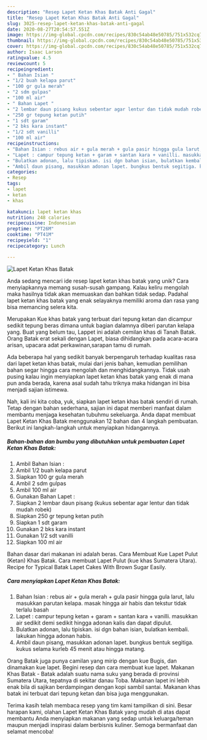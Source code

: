```yaml
---
description: "Resep Lapet Ketan Khas Batak Anti Gagal"
title: "Resep Lapet Ketan Khas Batak Anti Gagal"
slug: 3025-resep-lapet-ketan-khas-batak-anti-gagal
date: 2020-08-27T20:54:57.551Z
image: https://img-global.cpcdn.com/recipes/830c54ab48e50785/751x532cq70/lapet-ketan-khas-batak-foto-resep-utama.jpg
thumbnail: https://img-global.cpcdn.com/recipes/830c54ab48e50785/751x532cq70/lapet-ketan-khas-batak-foto-resep-utama.jpg
cover: https://img-global.cpcdn.com/recipes/830c54ab48e50785/751x532cq70/lapet-ketan-khas-batak-foto-resep-utama.jpg
author: Isaac Larson
ratingvalue: 4.5
reviewcount: 5
recipeingredient:
- " Bahan Isian "
- "1/2 buah kelapa parut"
- "100 gr gula merah"
- "2 sdm gulpas"
- "100 ml air"
- " Bahan Lapet "
- "2 lembar daun pisang kukus sebentar agar lentur dan tidak mudah robek"
- "250 gr tepung ketan putih"
- "1 sdt garam"
- "2 bks kara instant"
- "1/2 sdt vanilli"
- "100 ml air"
recipeinstructions:
- "Bahan Isian : rebus air + gula merah + gula pasir hingga gula larut, lalu masukkan parutan kelapa. masak hingga air habis dan tekstur tidak terlalu basah"
- "Lapet : campur tepung ketan + garam + santan kara + vanilli. masukkan air sedikit demi sedikit hingga adonan kalis dan dapat dipulut."
- "Bulatkan adonan, lalu tipiskan. isi dgn bahan isian, bulatkan kembali. lakukan hingga adonan habis."
- "Ambil daun pisang, masukkan adonan lapet. bungkus bentuk segitiga. kukus selama kurleb 45 menit atau hingga matang."
categories:
- Resep
tags:
- lapet
- ketan
- khas

katakunci: lapet ketan khas 
nutrition: 248 calories
recipecuisine: Indonesian
preptime: "PT26M"
cooktime: "PT41M"
recipeyield: "1"
recipecategory: Lunch

---
```



![Lapet Ketan Khas Batak](https://img-global.cpcdn.com/recipes/830c54ab48e50785/751x532cq70/lapet-ketan-khas-batak-foto-resep-utama.jpg)

Anda sedang mencari ide resep lapet ketan khas batak yang unik? Cara menyiapkannya memang susah-susah gampang. Kalau keliru mengolah maka hasilnya tidak akan memuaskan dan bahkan tidak sedap. Padahal lapet ketan khas batak yang enak selayaknya memiliki aroma dan rasa yang bisa memancing selera kita.

Merupakan Kue khas batak yang terbuat dari tepung ketan dan dicampur sedikit tepung beras dimana untuk bagian dalamnya diberi parutan kelapa yang. Buat yang belum tau, Lappet ini adalah cemilan khas di Tanah Batak. Orang Batak erat sekali dengan Lapet, biasa dihidangkan pada acara-acara arisan, upacara adat perkawinan,sarapan tamu di rumah.

Ada beberapa hal yang sedikit banyak berpengaruh terhadap kualitas rasa dari lapet ketan khas batak, mulai dari jenis bahan, kemudian pemilihan bahan segar hingga cara mengolah dan menghidangkannya. Tidak usah pusing kalau ingin menyiapkan lapet ketan khas batak yang enak di mana pun anda berada, karena asal sudah tahu triknya maka hidangan ini bisa menjadi sajian istimewa.


Nah, kali ini kita coba, yuk, siapkan lapet ketan khas batak sendiri di rumah. Tetap dengan bahan sederhana, sajian ini dapat memberi manfaat dalam membantu menjaga kesehatan tubuhmu sekeluarga. Anda dapat membuat Lapet Ketan Khas Batak menggunakan 12 bahan dan 4 langkah pembuatan. Berikut ini langkah-langkah untuk menyiapkan hidangannya.

<!--inarticleads1-->

##### Bahan-bahan dan bumbu yang dibutuhkan untuk pembuatan Lapet Ketan Khas Batak:

1. Ambil  Bahan Isian :
1. Ambil 1/2 buah kelapa parut
1. Siapkan 100 gr gula merah
1. Ambil 2 sdm gulpas
1. Ambil 100 ml air
1. Gunakan  Bahan Lapet :
1. Siapkan 2 lembar daun pisang (kukus sebentar agar lentur dan tidak mudah robek)
1. Siapkan 250 gr tepung ketan putih
1. Siapkan 1 sdt garam
1. Gunakan 2 bks kara instant
1. Gunakan 1/2 sdt vanilli
1. Siapkan 100 ml air


Bahan dasar dari makanan ini adalah beras. Cara Membuat Kue Lapet Pulut (Ketan) Khas Batak. Cara membuat Lapet Pulut (kue khas Sumatera Utara). Recipe for Typical Batak Lapet Cakes With Brown Sugar Easily. 

<!--inarticleads2-->

##### Cara menyiapkan Lapet Ketan Khas Batak:

1. Bahan Isian : rebus air + gula merah + gula pasir hingga gula larut, lalu masukkan parutan kelapa. masak hingga air habis dan tekstur tidak terlalu basah
1. Lapet : campur tepung ketan + garam + santan kara + vanilli. masukkan air sedikit demi sedikit hingga adonan kalis dan dapat dipulut.
1. Bulatkan adonan, lalu tipiskan. isi dgn bahan isian, bulatkan kembali. lakukan hingga adonan habis.
1. Ambil daun pisang, masukkan adonan lapet. bungkus bentuk segitiga. kukus selama kurleb 45 menit atau hingga matang.


Orang Batak juga punya camilan yang mirip dengan kue Bugis, dan dinamakan kue lapet. Begini resep dan cara membuat kue lapet. Makanan Khas Batak - Batak adalah suatu nama suku yang berada di provinsi Sumatera Utara, tepatnya di sekitar danau Toba. Makanan lapet ini lebih enak bila di sajikan berdampingan dengan kopi sambil santai. Makanan khas batak ini terbuat dari tepung ketan dan bisa juga menggunakan. 

Terima kasih telah membaca resep yang tim kami tampilkan di sini. Besar harapan kami, olahan Lapet Ketan Khas Batak yang mudah di atas dapat membantu Anda menyiapkan makanan yang sedap untuk keluarga/teman maupun menjadi inspirasi dalam berbisnis kuliner. Semoga bermanfaat dan selamat mencoba!
